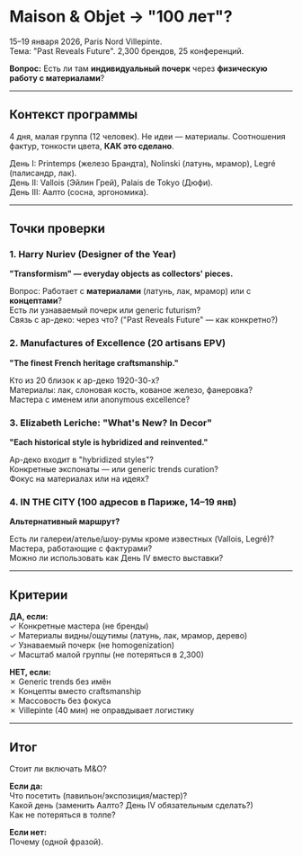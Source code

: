 # Maison & Objet → "100 лет"?

15–19 января 2026, Paris Nord Villepinte.  
Тема: "Past Reveals Future". 2,300 брендов, 25 конференций.

**Вопрос:** Есть ли там **индивидуальный почерк** через **физическую работу с материалами**?

---

## Контекст программы

4 дня, малая группа (12 человек). Не идеи — материалы. Соотношения фактур, тонкости цвета, **КАК это сделано**. 

День I: Printemps (железо Брандта), Nolinski (латунь, мрамор), Legré (палисандр, лак).  
День II: Vallois (Эйлин Грей), Palais de Tokyo (Дюфи).  
День III: Аалто (сосна, эргономика).

---

## Точки проверки

### 1. Harry Nuriev (Designer of the Year)

**"Transformism" — everyday objects as collectors' pieces.**

Вопрос: Работает с **материалами** (латунь, лак, мрамор) или с **концептами**?  
Есть ли узнаваемый почерк или generic futurism?  
Связь с ар-деко: через что? ("Past Reveals Future" — как конкретно?)

### 2. Manufactures of Excellence (20 artisans EPV)

**"The finest French heritage craftsmanship."**

Кто из 20 близок к ар-деко 1920-30-х?  
Материалы: лак, слоновая кость, кованое железо, фанеровка?  
Мастера с именем или anonymous excellence?

### 3. Elizabeth Leriche: "What's New? In Decor"

**"Each historical style is hybridized and reinvented."**

Ар-деко входит в "hybridized styles"?  
Конкретные экспонаты — или generic trends curation?  
Фокус на материалах или на идеях?

### 4. IN THE CITY (100 адресов в Париже, 14–19 янв)

**Альтернативный маршрут?**

Есть ли галереи/ателье/шоу-румы кроме известных (Vallois, Legré)?  
Мастера, работающие с фактурами?  
Можно ли использовать как День IV вместо выставки?

---

## Критерии

**ДА, если:**  
✓ Конкретные мастера (не бренды)  
✓ Материалы видны/ощутимы (латунь, лак, мрамор, дерево)  
✓ Узнаваемый почерк (не homogenization)  
✓ Масштаб малой группы (не потеряться в 2,300)

**НЕТ, если:**  
✗ Generic trends без имён  
✗ Концепты вместо craftsmanship  
✗ Массовость без фокуса  
✗ Villepinte (40 мин) не оправдывает логистику

---

## Итог

Стоит ли включать M&O?

**Если да:**  
Что посетить (павильон/экспозиция/мастер)?  
Какой день (заменить Аалто? День IV обязательным сделать?)  
Как не потеряться в толпе?

**Если нет:**  
Почему (одной фразой).

